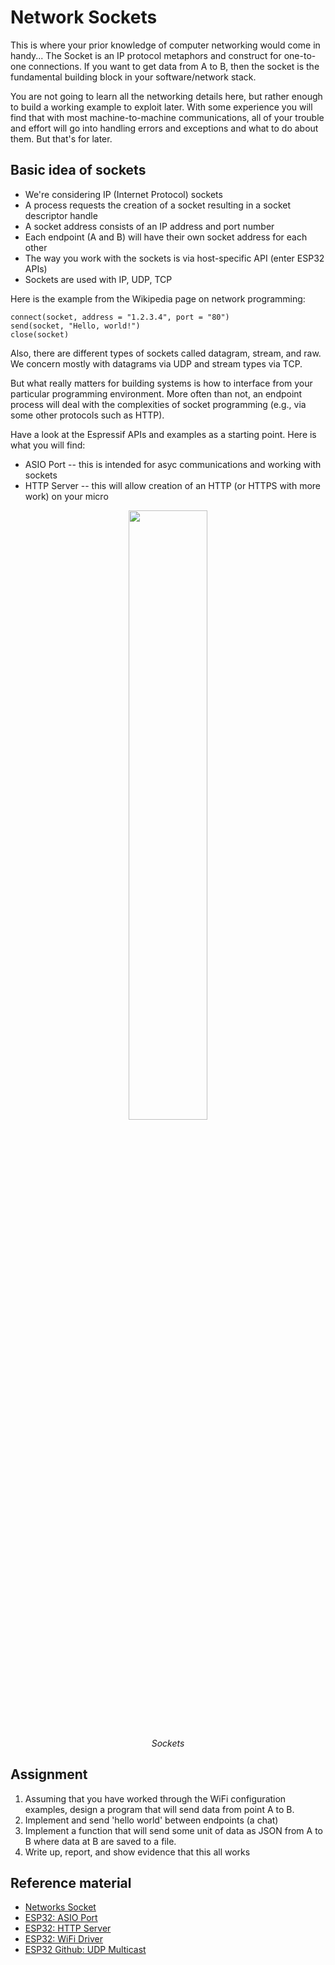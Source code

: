 # Network Sockets

This is where your prior knowledge of computer networking would come
in handy... The Socket is an IP protocol metaphors and construct for
one-to-one connections. If you want to get data from A to B, then the
socket is the fundamental building block in your software/network
stack.

You are not going to learn all the networking details here, but rather
enough to build a working example to exploit later. With some
experience you will find that with most machine-to-machine
communications, all of your trouble and effort will go into handling
errors and exceptions and what to do about them. But that's for later.

## Basic idea of sockets

- We're considering IP (Internet Protocol) sockets
- A process requests the creation of a socket resulting in a socket descriptor handle
- A socket address consists of an IP address and port number
- Each endpoint (A and B) will have their own socket address for each other
- The way you work with the sockets is via host-specific API (enter ESP32 APIs)
- Sockets are used with IP, UDP, TCP


Here is the example from the Wikipedia page on network programming:

```Socket socket = getSocket(type = "TCP")
connect(socket, address = "1.2.3.4", port = "80")
send(socket, "Hello, world!")
close(socket)
```

Also, there are different types of sockets called datagram, stream,
and raw. We concern mostly with datagrams via UDP and stream types
via TCP.

But what really matters for building systems is how to interface from
your particular programming environment. More often than not, an
endpoint process will deal with the complexities of socket
programming (e.g., via some other protocols such as HTTP).

Have a look at the Espressif APIs and examples as a starting
point. Here is what you will find:

- ASIO Port -- this is intended for asyc communications and working with sockets
- HTTP Server -- this will allow creation of an HTTP (or HTTPS with more work) on your micro


<p align="center">
<img src="/docs/images/tbd.jpg" width="50%">
</p>
<p align="center">
<i> Sockets </i>
</p>

## Assignment
1. Assuming that you have worked through the WiFi configuration examples, design a program that will send data from point A to B.
2. Implement and send 'hello world' between endpoints (a chat)
3. Implement a function that will send some unit of data as JSON from A to B where data at B are saved to a file.
4. Write up, report, and show evidence that this all works


## Reference material
- [Networks Socket](https://en.wikipedia.org/wiki/Network_socket)
- [ESP32: ASIO Port](https://esp-idf.readthedocs.io/en/latest/api-reference/protocols/asio.html)
- [ESP32: HTTP Server](https://esp-idf.readthedocs.io/en/latest/api-reference/protocols/http_server.html)
- [ESP32: WiFi Driver](https://esp-idf.readthedocs.io/en/latest/api-guides/wifi.html#)
- [ESP32 Github: UDP Multicast](https://github.com/espressif/esp-idf/tree/51a4b4ba2716e7b57aeafa804c48f927d8d3895a/examples/protocols/udp_multicast)
